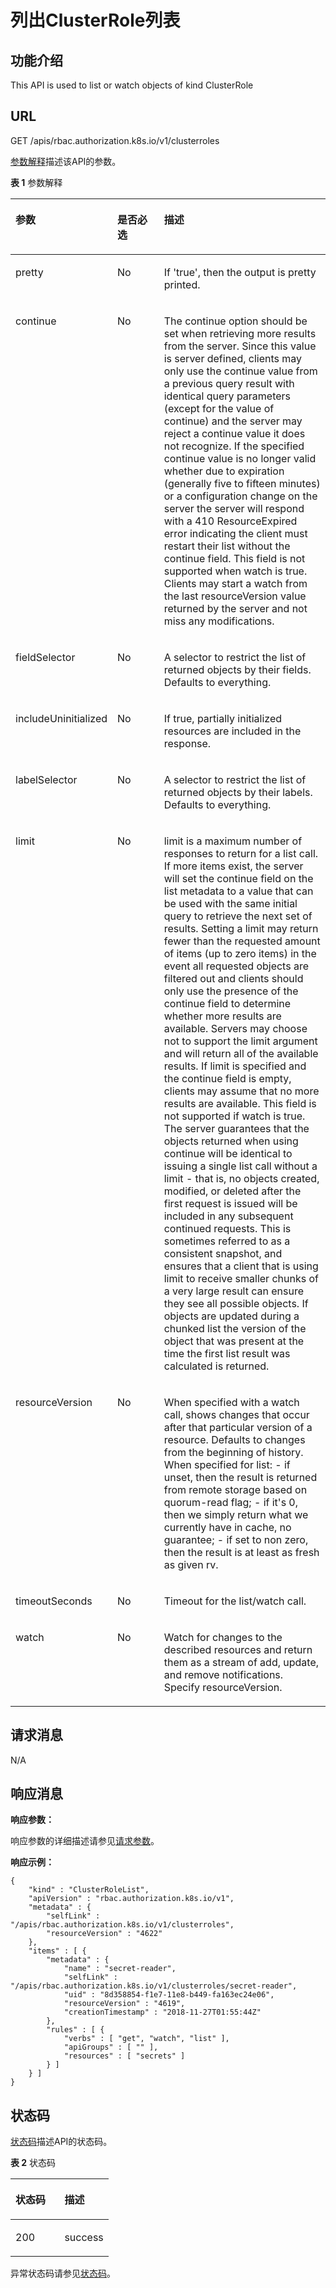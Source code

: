 # 列出ClusterRole列表<a name="ZH-CN_TOPIC_0140918307"></a>

## 功能介绍<a name="section8861359184518"></a>

This API is used to list or watch objects of kind ClusterRole

## URL<a name="section47133333463"></a>

GET /apis/rbac.authorization.k8s.io/v1/clusterroles

[参数解释](#d0e42906)描述该API的参数。

**表 1**  参数解释

<a name="d0e42906"></a>
<table><thead align="left"><tr id="row10640301"><th class="cellrowborder" valign="top" width="22.220000000000002%" id="mcps1.2.4.1.1"><p id="p65652297517"><a name="p65652297517"></a><a name="p65652297517"></a>参数</p>
</th>
<th class="cellrowborder" valign="top" width="17.169999999999998%" id="mcps1.2.4.1.2"><p id="p165661629135114"><a name="p165661629135114"></a><a name="p165661629135114"></a>是否必选</p>
</th>
<th class="cellrowborder" valign="top" width="60.61%" id="mcps1.2.4.1.3"><p id="p14567629115114"><a name="p14567629115114"></a><a name="p14567629115114"></a>描述</p>
</th>
</tr>
</thead>
<tbody><tr id="row17811636"><td class="cellrowborder" valign="top" width="22.220000000000002%" headers="mcps1.2.4.1.1 "><p id="p33456451"><a name="p33456451"></a><a name="p33456451"></a>pretty</p>
</td>
<td class="cellrowborder" valign="top" width="17.169999999999998%" headers="mcps1.2.4.1.2 "><p id="p25618043"><a name="p25618043"></a><a name="p25618043"></a>No</p>
</td>
<td class="cellrowborder" valign="top" width="60.61%" headers="mcps1.2.4.1.3 "><p id="p61795587"><a name="p61795587"></a><a name="p61795587"></a>If 'true', then the output is pretty printed.</p>
</td>
</tr>
<tr id="row26391471649"><td class="cellrowborder" valign="top" width="22.220000000000002%" headers="mcps1.2.4.1.1 "><p id="p14640471145"><a name="p14640471145"></a><a name="p14640471145"></a>continue</p>
</td>
<td class="cellrowborder" valign="top" width="17.169999999999998%" headers="mcps1.2.4.1.2 "><p id="p064011716413"><a name="p064011716413"></a><a name="p064011716413"></a>No</p>
</td>
<td class="cellrowborder" valign="top" width="60.61%" headers="mcps1.2.4.1.3 "><p id="p11437414145"><a name="p11437414145"></a><a name="p11437414145"></a>The continue option should be set when retrieving more results from the server. Since this value is server defined, clients may only use the continue value from a previous query result with identical query parameters (except for the value of continue) and the server may reject a continue value it does not recognize. If the specified continue value is no longer valid whether due to expiration (generally five to fifteen minutes) or a configuration change on the server the server will respond with a 410 ResourceExpired error indicating the client must restart their list without the continue field. This field is not supported when watch is true. Clients may start a watch from the last resourceVersion value returned by the server and not miss any modifications.</p>
</td>
</tr>
<tr id="row98891214131413"><td class="cellrowborder" valign="top" width="22.220000000000002%" headers="mcps1.2.4.1.1 "><p id="p388971421419"><a name="p388971421419"></a><a name="p388971421419"></a>fieldSelector</p>
</td>
<td class="cellrowborder" valign="top" width="17.169999999999998%" headers="mcps1.2.4.1.2 "><p id="p4889131431416"><a name="p4889131431416"></a><a name="p4889131431416"></a>No</p>
</td>
<td class="cellrowborder" valign="top" width="60.61%" headers="mcps1.2.4.1.3 "><p id="p16889514181418"><a name="p16889514181418"></a><a name="p16889514181418"></a>A selector to restrict the list of returned objects by their fields. Defaults to everything.</p>
</td>
</tr>
<tr id="row1340582313149"><td class="cellrowborder" valign="top" width="22.220000000000002%" headers="mcps1.2.4.1.1 "><p id="p1140572321416"><a name="p1140572321416"></a><a name="p1140572321416"></a>includeUninitialized</p>
</td>
<td class="cellrowborder" valign="top" width="17.169999999999998%" headers="mcps1.2.4.1.2 "><p id="p18405423201414"><a name="p18405423201414"></a><a name="p18405423201414"></a>No</p>
</td>
<td class="cellrowborder" valign="top" width="60.61%" headers="mcps1.2.4.1.3 "><p id="p15405102321410"><a name="p15405102321410"></a><a name="p15405102321410"></a>If true, partially initialized resources are included in the response.</p>
</td>
</tr>
<tr id="row1540512320146"><td class="cellrowborder" valign="top" width="22.220000000000002%" headers="mcps1.2.4.1.1 "><p id="p164059236141"><a name="p164059236141"></a><a name="p164059236141"></a>labelSelector</p>
</td>
<td class="cellrowborder" valign="top" width="17.169999999999998%" headers="mcps1.2.4.1.2 "><p id="p18405172319146"><a name="p18405172319146"></a><a name="p18405172319146"></a>No</p>
</td>
<td class="cellrowborder" valign="top" width="60.61%" headers="mcps1.2.4.1.3 "><p id="p6405112331410"><a name="p6405112331410"></a><a name="p6405112331410"></a>A selector to restrict the list of returned objects by their labels. Defaults to everything.</p>
</td>
</tr>
<tr id="row1352892919147"><td class="cellrowborder" valign="top" width="22.220000000000002%" headers="mcps1.2.4.1.1 "><p id="p125284299145"><a name="p125284299145"></a><a name="p125284299145"></a>limit</p>
</td>
<td class="cellrowborder" valign="top" width="17.169999999999998%" headers="mcps1.2.4.1.2 "><p id="p125281429131419"><a name="p125281429131419"></a><a name="p125281429131419"></a>No</p>
</td>
<td class="cellrowborder" valign="top" width="60.61%" headers="mcps1.2.4.1.3 "><p id="p19528122919142"><a name="p19528122919142"></a><a name="p19528122919142"></a>limit is a maximum number of responses to return for a list call. If more items exist, the server will set the continue field on the list metadata to a value that can be used with the same initial query to retrieve the next set of results. Setting a limit may return fewer than the requested amount of items (up to zero items) in the event all requested objects are filtered out and clients should only use the presence of the continue field to determine whether more results are available. Servers may choose not to support the limit argument and will return all of the available results. If limit is specified and the continue field is empty, clients may assume that no more results are available. This field is not supported if watch is true. The server guarantees that the objects returned when using continue will be identical to issuing a single list call without a limit - that is, no objects created, modified, or deleted after the first request is issued will be included in any subsequent continued requests. This is sometimes referred to as a consistent snapshot, and ensures that a client that is using limit to receive smaller chunks of a very large result can ensure they see all possible objects. If objects are updated during a chunked list the version of the object that was present at the time the first list result was calculated is returned.</p>
</td>
</tr>
<tr id="row1940582351420"><td class="cellrowborder" valign="top" width="22.220000000000002%" headers="mcps1.2.4.1.1 "><p id="p1940572318143"><a name="p1940572318143"></a><a name="p1940572318143"></a>resourceVersion</p>
</td>
<td class="cellrowborder" valign="top" width="17.169999999999998%" headers="mcps1.2.4.1.2 "><p id="p12405112318140"><a name="p12405112318140"></a><a name="p12405112318140"></a>No</p>
</td>
<td class="cellrowborder" valign="top" width="60.61%" headers="mcps1.2.4.1.3 "><p id="p18405923171410"><a name="p18405923171410"></a><a name="p18405923171410"></a>When specified with a watch call, shows changes that occur after that particular version of a resource. Defaults to changes from the beginning of history. When specified for list: - if unset, then the result is returned from remote storage based on quorum-read flag; - if it's 0, then we simply return what we currently have in cache, no guarantee; - if set to non zero, then the result is at least as fresh as given rv.</p>
</td>
</tr>
<tr id="row646235915314"><td class="cellrowborder" valign="top" width="22.220000000000002%" headers="mcps1.2.4.1.1 "><p id="p164621259105310"><a name="p164621259105310"></a><a name="p164621259105310"></a>timeoutSeconds</p>
</td>
<td class="cellrowborder" valign="top" width="17.169999999999998%" headers="mcps1.2.4.1.2 "><p id="p114621959175318"><a name="p114621959175318"></a><a name="p114621959175318"></a>No</p>
</td>
<td class="cellrowborder" valign="top" width="60.61%" headers="mcps1.2.4.1.3 "><p id="p846255916536"><a name="p846255916536"></a><a name="p846255916536"></a>Timeout for the list/watch call.</p>
</td>
</tr>
<tr id="row3929191015548"><td class="cellrowborder" valign="top" width="22.220000000000002%" headers="mcps1.2.4.1.1 "><p id="p593021020541"><a name="p593021020541"></a><a name="p593021020541"></a>watch</p>
</td>
<td class="cellrowborder" valign="top" width="17.169999999999998%" headers="mcps1.2.4.1.2 "><p id="p1793014101543"><a name="p1793014101543"></a><a name="p1793014101543"></a>No</p>
</td>
<td class="cellrowborder" valign="top" width="60.61%" headers="mcps1.2.4.1.3 "><p id="p69301210205419"><a name="p69301210205419"></a><a name="p69301210205419"></a>Watch for changes to the described resources and return them as a stream of add, update, and remove notifications. Specify resourceVersion.</p>
</td>
</tr>
</tbody>
</table>

## 请求消息<a name="section18662134312520"></a>

N/A

## 响应消息<a name="section726119112252"></a>

**响应参数：**

响应参数的详细描述请参见[请求参数](创建ClusterRole.md#table1154814995615)。

**响应示例：**

```
{
    "kind" : "ClusterRoleList",
    "apiVersion" : "rbac.authorization.k8s.io/v1",
    "metadata" : {
        "selfLink" : "/apis/rbac.authorization.k8s.io/v1/clusterroles",
        "resourceVersion" : "4622"
    },
    "items" : [ {
        "metadata" : {
            "name" : "secret-reader",
            "selfLink" : "/apis/rbac.authorization.k8s.io/v1/clusterroles/secret-reader",
            "uid" : "8d358854-f1e7-11e8-b449-fa163ec24e06",
            "resourceVersion" : "4619",
            "creationTimestamp" : "2018-11-27T01:55:44Z"
        },
        "rules" : [ {
            "verbs" : [ "get", "watch", "list" ],
            "apiGroups" : [ "" ],
            "resources" : [ "secrets" ]
        } ]
    } ]
}
```

## 状态码<a name="section534515230266"></a>

[状态码](#d0e43055)描述API的状态码。

**表 2**  状态码

<a name="d0e43055"></a>
<table><thead align="left"><tr id="row20813512"><th class="cellrowborder" valign="top" width="50%" id="mcps1.2.3.1.1"><p id="p8172937"><a name="p8172937"></a><a name="p8172937"></a>状态码</p>
</th>
<th class="cellrowborder" valign="top" width="50%" id="mcps1.2.3.1.2"><p id="p58028199"><a name="p58028199"></a><a name="p58028199"></a>描述</p>
</th>
</tr>
</thead>
<tbody><tr id="row2663689"><td class="cellrowborder" valign="top" width="50%" headers="mcps1.2.3.1.1 "><p id="p14432280"><a name="p14432280"></a><a name="p14432280"></a>200</p>
</td>
<td class="cellrowborder" valign="top" width="50%" headers="mcps1.2.3.1.2 "><p id="p0978454104816"><a name="p0978454104816"></a><a name="p0978454104816"></a>success</p>
</td>
</tr>
</tbody>
</table>

异常状态码请参见[状态码](状态码.md)。

